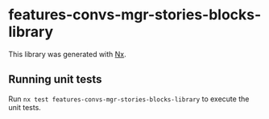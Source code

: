 # features-convs-mgr-stories-blocks-library

This library was generated with [Nx](https://nx.dev).

## Running unit tests

Run `nx test features-convs-mgr-stories-blocks-library` to execute the unit tests.
